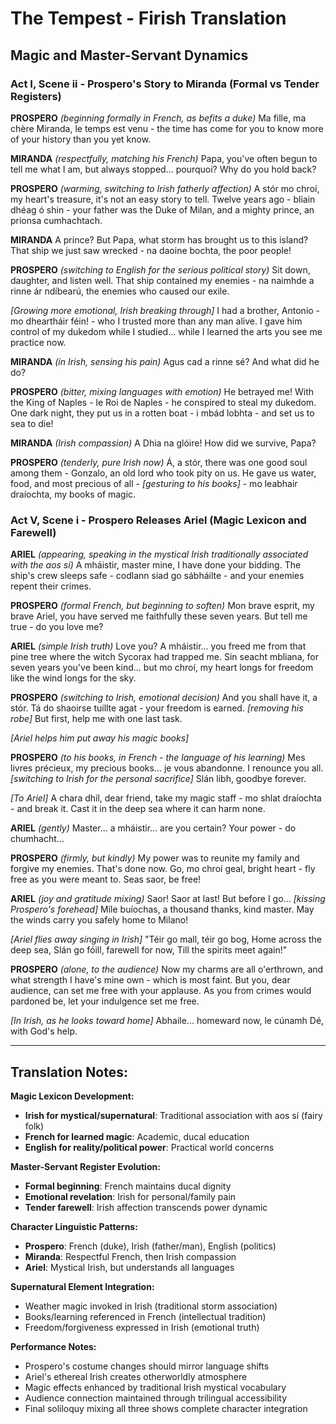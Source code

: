 # The Tempest - Firish Translation
## Magic and Master-Servant Dynamics

### Act I, Scene ii - Prospero's Story to Miranda (Formal vs Tender Registers)

**PROSPERO** *(beginning formally in French, as befits a duke)*
Ma fille, ma chère Miranda, le temps est venu - the time has come for you to know more of your history than you yet know.

**MIRANDA** *(respectfully, matching his French)*
Papa, you've often begun to tell me what I am, but always stopped... pourquoi? Why do you hold back?

**PROSPERO** *(warming, switching to Irish fatherly affection)*
A stór mo chroí, my heart's treasure, it's not an easy story to tell. Twelve years ago - bliain dhéag ó shin - your father was the Duke of Milan, and a mighty prince, an prionsa cumhachtach.

**MIRANDA**
A prince? But Papa, what storm has brought us to this island? That ship we just saw wrecked - na daoine bochta, the poor people!

**PROSPERO** *(switching to English for the serious political story)*
Sit down, daughter, and listen well. That ship contained my enemies - na naimhde a rinne ár ndíbearú, the enemies who caused our exile. 

*[Growing more emotional, Irish breaking through]*
I had a brother, Antonio - mo dheartháir féin! - who I trusted more than any man alive. I gave him control of my dukedom while I studied... while I learned the arts you see me practice now.

**MIRANDA** *(in Irish, sensing his pain)*
Agus cad a rinne sé? And what did he do?

**PROSPERO** *(bitter, mixing languages with emotion)*
He betrayed me! With the King of Naples - le Roi de Naples - he conspired to steal my dukedom. One dark night, they put us in a rotten boat - i mbád lobhta - and set us to sea to die!

**MIRANDA** *(Irish compassion)*
A Dhia na glóire! How did we survive, Papa?

**PROSPERO** *(tenderly, pure Irish now)*
Á, a stór, there was one good soul among them - Gonzalo, an old lord who took pity on us. He gave us water, food, and most precious of all - *[gesturing to his books]* - mo leabhair draíochta, my books of magic.

### Act V, Scene i - Prospero Releases Ariel (Magic Lexicon and Farewell)

**ARIEL** *(appearing, speaking in the mystical Irish traditionally associated with the aos sí)*
A mháistir, master mine, I have done your bidding. The ship's crew sleeps safe - codlann siad go sábháilte - and your enemies repent their crimes.

**PROSPERO** *(formal French, but beginning to soften)*
Mon brave esprit, my brave Ariel, you have served me faithfully these seven years. But tell me true - do you love me?

**ARIEL** *(simple Irish truth)*
Love you? A mháistir... you freed me from that pine tree where the witch Sycorax had trapped me. Sin seacht mbliana, for seven years you've been kind... but mo chroí, my heart longs for freedom like the wind longs for the sky.

**PROSPERO** *(switching to Irish, emotional decision)*
And you shall have it, a stór. Tá do shaoirse tuillte agat - your freedom is earned. *[removing his robe]* But first, help me with one last task.

*[Ariel helps him put away his magic books]*

**PROSPERO** *(to his books, in French - the language of his learning)*
Mes livres précieux, my precious books... je vous abandonne. I renounce you all. *[switching to Irish for the personal sacrifice]* Slán libh, goodbye forever.

*[To Ariel]*
A chara dhíl, dear friend, take my magic staff - mo shlat draíochta - and break it. Cast it in the deep sea where it can harm none.

**ARIEL** *(gently)*
Master... a mháistir... are you certain? Your power - do chumhacht...

**PROSPERO** *(firmly, but kindly)*
My power was to reunite my family and forgive my enemies. That's done now. Go, mo chroí geal, bright heart - fly free as you were meant to. Seas saor, be free!

**ARIEL** *(joy and gratitude mixing)*
Saor! Saor at last! But before I go... *[kissing Prospero's forehead]* Míle buíochas, a thousand thanks, kind master. May the winds carry you safely home to Milano!

*[Ariel flies away singing in Irish]*
"Téir go mall, téir go bog,
Home across the deep sea,
Slán go fóill, farewell for now,
Till the spirits meet again!"

**PROSPERO** *(alone, to the audience)*
Now my charms are all o'erthrown, and what strength I have's mine own - which is most faint. But you, dear audience, can set me free with your applause. As you from crimes would pardoned be, let your indulgence set me free.

*[In Irish, as he looks toward home]*
Abhaile... homeward now, le cúnamh Dé, with God's help.

---

## Translation Notes:

**Magic Lexicon Development:**
- **Irish for mystical/supernatural**: Traditional association with aos sí (fairy folk)
- **French for learned magic**: Academic, ducal education
- **English for reality/political power**: Practical world concerns

**Master-Servant Register Evolution:**
- **Formal beginning**: French maintains ducal dignity
- **Emotional revelation**: Irish for personal/family pain
- **Tender farewell**: Irish affection transcends power dynamic

**Character Linguistic Patterns:**
- **Prospero**: French (duke), Irish (father/man), English (politics)
- **Miranda**: Respectful French, then Irish compassion
- **Ariel**: Mystical Irish, but understands all languages

**Supernatural Element Integration:**
- Weather magic invoked in Irish (traditional storm association)
- Books/learning referenced in French (intellectual tradition)
- Freedom/forgiveness expressed in Irish (emotional truth)

**Performance Notes:**
- Prospero's costume changes should mirror language shifts
- Ariel's ethereal Irish creates otherworldly atmosphere
- Magic effects enhanced by traditional Irish mystical vocabulary
- Audience connection maintained through trilingual accessibility
- Final soliloquy mixing all three shows complete character integration